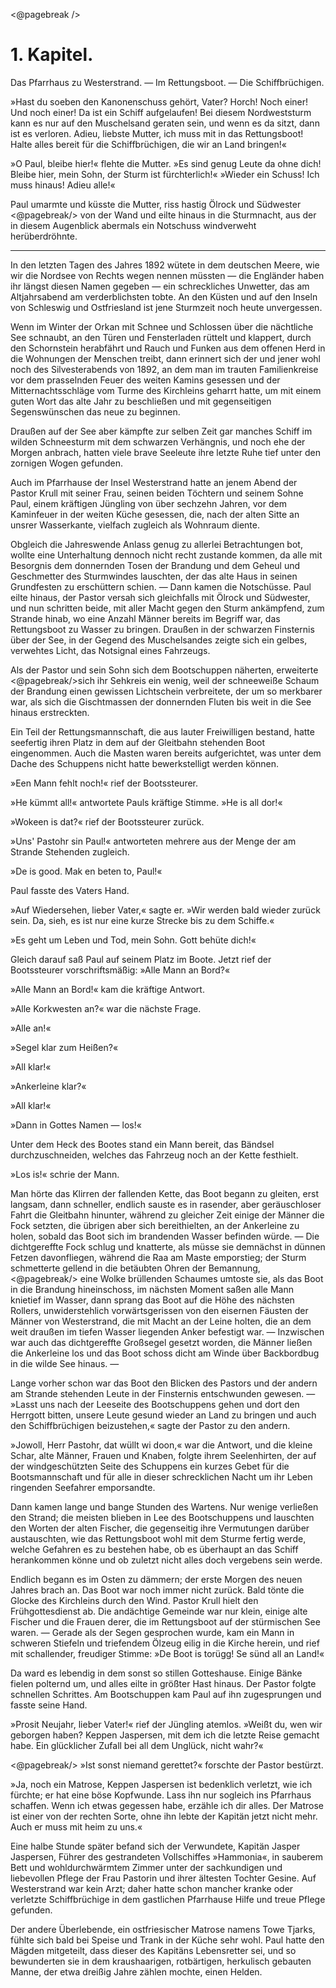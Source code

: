 <@pagebreak />

<h1>1. Kapitel.</h1>

<div class="subtitle">Das Pfarrhaus zu Westerstrand. &mdash; Im Rettungsboot. &mdash; Die Schiffbrüchigen.</div>

»Hast du soeben den Kanonenschuss gehört, Vater? Horch! Noch
einer! Und noch einer! Da ist ein Schiff aufgelaufen! Bei diesem Nordweststurm
kann es nur auf den Muschelsand geraten sein, und wenn es
da sitzt, dann ist es verloren. Adieu, liebste Mutter, ich muss mit in das
Rettungsboot! Halte alles bereit für die Schiffbrüchigen, die wir an
Land bringen!«

»O Paul, bleibe hier!« flehte die Mutter. »Es sind genug Leute
da ohne dich! Bleibe hier, mein Sohn, der Sturm ist fürchterlich!«
»Wieder ein Schuss! Ich muss hinaus! Adieu alle!«

Paul umarmte und küsste die Mutter, riss hastig Ölrock und Südwester
<@pagebreak/> von der Wand und eilte hinaus in die Sturmnacht, aus der in
diesem Augenblick abermals ein Notschuss windverweht herüberdröhnte.

<hr/>

In den letzten Tagen des Jahres 1892 wütete in dem deutschen
Meere, wie wir die Nordsee von Rechts wegen nennen müssten &mdash; die
Engländer haben ihr längst diesen Namen gegeben &mdash; ein schreckliches
Unwetter, das am Altjahrsabend am verderblichsten tobte. An den Küsten
und auf den Inseln von Schleswig und Ostfriesland ist jene Sturmzeit
noch heute unvergessen.

Wenn im Winter der Orkan mit Schnee und Schlossen über die nächtliche
See schnaubt, an den Türen und Fensterladen rüttelt und klappert,
durch den Schornstein herabfährt und Rauch und Funken aus dem offenen
Herd in die Wohnungen der Menschen treibt, dann erinnert sich der und
jener wohl noch des Silvesterabends von 1892, an dem man im trauten
Familienkreise vor dem prasselnden Feuer des weiten Kamins gesessen und
der Mitternachtsschläge vom Turme des Kirchleins geharrt hatte, um mit
einem guten Wort das alte Jahr zu beschließen und mit gegenseitigen
Segenswünschen das neue zu beginnen.

Draußen auf der See aber kämpfte zur selben Zeit gar manches
Schiff im wilden Schneesturm mit dem schwarzen Verhängnis, und noch
ehe der Morgen anbrach, hatten viele brave Seeleute ihre letzte Ruhe tief
unter den zornigen Wogen gefunden.

Auch im Pfarrhause der Insel Westerstrand hatte an jenem Abend
der Pastor Krull mit seiner Frau, seinen beiden Töchtern und seinem
Sohne Paul, einem kräftigen Jüngling von über sechzehn Jahren, vor
dem Kaminfeuer in der weiten Küche gesessen, die, nach der alten Sitte
an unsrer Wasserkante, vielfach zugleich als Wohnraum diente.

Obgleich die Jahreswende Anlass genug zu allerlei Betrachtungen
bot, wollte eine Unterhaltung dennoch nicht recht zustande kommen, da
alle mit Besorgnis dem donnernden Tosen der Brandung und dem Geheul
und Geschmetter des Sturmwindes lauschten, der das alte Haus in
seinen Grundfesten zu erschüttern schien. &mdash; Dann kamen die Notschüsse.
Paul eilte hinaus, der Pastor versah sich gleichfalls mit Ölrock und Südwester,
und nun schritten beide, mit aller Macht gegen den Sturm ankämpfend,
zum Strande hinab, wo eine Anzahl Männer bereits im Begriff
war, das Rettungsboot zu Wasser zu bringen. Draußen in der schwarzen
Finsternis über der See, in der Gegend des Muschelsandes zeigte sich
ein gelbes, verwehtes Licht, das Notsignal eines Fahrzeugs.

Als der Pastor und sein Sohn sich dem Bootschuppen näherten, erweiterte
<@pagebreak/>sich ihr Sehkreis ein wenig, weil der schneeweiße Schaum der
Brandung einen gewissen Lichtschein verbreitete, der um so merkbarer war,
als sich die Gischtmassen der donnernden Fluten bis weit in die See
hinaus erstreckten.

Ein Teil der Rettungsmannschaft, die aus lauter Freiwilligen bestand,
hatte seefertig ihren Platz in dem auf der Gleitbahn stehenden Boot eingenommen.
Auch die Masten waren bereits aufgerichtet, was unter dem
Dache des Schuppens nicht hatte bewerkstelligt werden können.

»Een Mann fehlt noch!« rief der Bootssteurer.

»He kümmt all!« antwortete Pauls kräftige Stimme. »He is all dor!«

»Wokeen is dat?« rief der Bootssteurer zurück.

»Uns' Pastohr sin Paul!« antworteten mehrere aus der Menge der
am Strande Stehenden zugleich.

»De is good. Mak en beten to, Paul!«

Paul fasste des Vaters Hand.

»Auf Wiedersehen, lieber Vater,« sagte er. »Wir werden bald wieder
zurück sein. Da, sieh, es ist nur eine kurze Strecke bis zu dem Schiffe.«

»Es geht um Leben und Tod, mein Sohn. Gott behüte dich!«

Gleich darauf saß Paul auf seinem Platz im Boote. Jetzt rief der
Bootssteurer vorschriftsmäßig: »Alle Mann an Bord?«

»Alle Mann an Bord!« kam die kräftige Antwort.

»Alle Korkwesten an?« war die nächste Frage.

»Alle an!«

»Segel klar zum Heißen?«

»All klar!«

»Ankerleine klar?«

»All klar!«

»Dann in Gottes Namen &mdash; los!«

Unter dem Heck des Bootes stand ein Mann bereit, das Bändsel
durchzuschneiden, welches das Fahrzeug noch an der Kette festhielt.

»Los is!« schrie der Mann.

Man hörte das Klirren der fallenden Kette, das Boot begann zu
gleiten, erst langsam, dann schneller, endlich sauste es in rasender, aber
geräuschloser Fahrt die Gleitbahn hinunter, während zu gleicher Zeit einige
der Männer die Fock setzten, die übrigen aber sich bereithielten, an der
Ankerleine zu holen, sobald das Boot sich im brandenden Wasser befinden
würde. &mdash; Die dichtgereffte Fock schlug und knatterte, als müsse sie demnächst
in dünnen Fetzen davonfliegen, während die Raa am Maste emporstieg;
der Sturm schmetterte gellend in die betäubten Ohren der Bemannung, 
<@pagebreak/> eine Wolke brüllenden Schaumes umtoste sie, als das Boot in die Brandung
hineinschoss, im nächsten Moment saßen alle Mann knietief im Wasser,
dann sprang das Boot auf die Höhe des nächsten Rollers, unwiderstehlich
vorwärtsgerissen von den eisernen Fäusten der Männer von Westerstrand, die
mit Macht an der Leine holten, die an dem weit draußen im tiefen Wasser
liegenden Anker befestigt war. &mdash; Inzwischen war auch das dichtgereffte
Großsegel gesetzt worden, die Männer ließen die Ankerleine los und das
Boot schoss dicht am Winde über Backbordbug in die wilde See hinaus. &mdash;

Lange vorher schon war das Boot den Blicken des Pastors und
der andern am Strande stehenden Leute in der Finsternis entschwunden
gewesen. &mdash; »Lasst uns nach der Leeseite des Bootschuppens gehen und
dort den Herrgott bitten, unsere Leute gesund wieder an Land zu bringen
und auch den Schiffbrüchigen beizustehen,« sagte der Pastor zu den andern.

»Jowoll, Herr Pastohr, dat wüllt wi doon,« war die Antwort, und
die kleine Schar, alte Männer, Frauen und Knaben, folgte ihrem Seelenhirten,
der auf der windgeschützten Seite des Schuppens ein kurzes Gebet
für die Bootsmannschaft und für alle in dieser schrecklichen Nacht um ihr
Leben ringenden Seefahrer emporsandte.

Dann kamen lange und bange Stunden des Wartens. Nur wenige
verließen den Strand; die meisten blieben in Lee des Bootschuppens und
lauschten den Worten der alten Fischer, die gegenseitig ihre Vermutungen
darüber austauschten, wie das Rettungsboot wohl mit dem Sturme fertig
werde, welche Gefahren es zu bestehen habe, ob es überhaupt an das
Schiff herankommen könne und ob zuletzt nicht alles doch vergebens sein werde.

Endlich begann es im Osten zu dämmern; der erste Morgen des
neuen Jahres brach an. Das Boot war noch immer nicht zurück. Bald
tönte die Glocke des Kirchleins durch den Wind. Pastor Krull hielt den
Frühgottesdienst ab. Die andächtige Gemeinde war nur klein, einige alte
Fischer und die Frauen derer, die im Rettungsboot auf der stürmischen See
waren. &mdash; Gerade als der Segen gesprochen wurde, kam ein Mann in schweren
Stiefeln und triefendem Ölzeug eilig in die Kirche herein, und rief mit
schallender, freudiger Stimme: »De Boot is torügg! Se sünd all an Land!«

Da ward es lebendig in dem sonst so stillen Gotteshause. Einige
Bänke fielen polternd um, und alles eilte in größter Hast hinaus. Der
Pastor folgte schnellen Schrittes. Am Bootschuppen kam Paul auf ihn
zugesprungen und fasste seine Hand.

»Prosit Neujahr, lieber Vater!« rief der Jüngling atemlos. »Weißt
du, wen wir geborgen haben? Keppen Jaspersen, mit dem ich die letzte
Reise gemacht habe. Ein glücklicher Zufall bei all dem Unglück, nicht wahr?«
 
<@pagebreak/> »Ist sonst niemand gerettet?« forschte der Pastor bestürzt.

»Ja, noch ein Matrose, Keppen Jaspersen ist bedenklich verletzt,
wie ich fürchte; er hat eine böse Kopfwunde. Lass ihn nur sogleich ins
Pfarrhaus schaffen. Wenn ich etwas gegessen habe, erzähle ich dir alles.
Der Matrose ist einer von der rechten Sorte, ohne ihn lebte der Kapitän
jetzt nicht mehr. Auch er muss mit heim zu uns.«

Eine halbe Stunde später befand sich der Verwundete, Kapitän
Jasper Jaspersen, Führer des gestrandeten Vollschiffes »Hammonia«, in
sauberem Bett und wohldurchwärmtem Zimmer unter der sachkundigen
und liebevollen Pflege der Frau Pastorin und ihrer ältesten Tochter Gesine.
Auf Westerstrand war kein Arzt; daher hatte schon mancher kranke
oder verletzte Schiffbrüchige in dem gastlichen Pfarrhause Hilfe und treue
Pflege gefunden.

Der andere Überlebende, ein ostfriesischer Matrose namens Towe
Tjarks, fühlte sich bald bei Speise und Trank in der Küche sehr wohl.
Paul hatte den Mägden mitgeteilt, dass dieser des Kapitäns Lebensretter
sei, und so bewunderten sie in dem kraushaarigen, rotbärtigen, herkulisch
gebauten Manne, der etwa dreißig Jahre zählen mochte, einen Helden.

